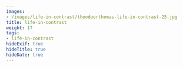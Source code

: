 ```yaml
---
images:
- /images/life-in-contrast/theodoorthomas-life-in-contrast-25.jpg
title: life-in-contrast
weight: 17
tags:
- life-in-contrast
hideExif: true
hideTitle: true
hideDate: true
---
```

